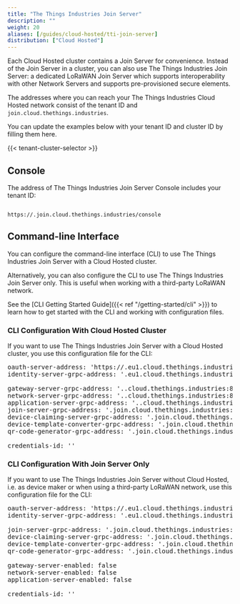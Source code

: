 ```yaml
---
title: "The Things Industries Join Server"
description: ""
weight: 20
aliases: [/guides/cloud-hosted/tti-join-server]
distribution: ["Cloud Hosted"]
---
```


Each Cloud Hosted cluster contains a Join Server for convenience. Instead of the Join Server in a cluster, you can also use The Things Industries Join Server: a dedicated LoRaWAN Join Server which supports interoperability with other Network Servers and supports pre-provisioned secure elements.

The addresses where you can reach your The Things Industries Cloud Hosted network consist of the tenant ID and `join.cloud.thethings.industries`.

You can update the examples below with your tenant ID and cluster ID by filling them here.

{{< tenant-cluster-selector >}}

## Console

The address of The Things Industries Join Server Console includes your tenant ID:

<p>
<code data-content="cluster-address">
https://<span data-content="tenant-id"></span>.join.cloud.thethings.industries/console
</code>
</p>

## Command-line Interface

You can configure the command-line interface (CLI) to use The Things Industries Join Server with a Cloud Hosted cluster.

Alternatively, you can also configure the CLI to use The Things Industries Join Server only. This is useful when working with a third-party LoRaWAN network.

See the [CLI Getting Started Guide]({{< ref "/getting-started/cli" >}}) to learn how to get started with the CLI and working with configuration files.

### CLI Configuration With Cloud Hosted Cluster

If you want to use The Things Industries Join Server with a Cloud Hosted cluster, you use this configuration file for the CLI:

<pre>
oauth-server-address: 'https://<span data-content="tenant-id"></span>.eu1.cloud.thethings.industries/oauth'
identity-server-grpc-address: '<span data-content="tenant-id"></span>.eu1.cloud.thethings.industries:8884'

gateway-server-grpc-address: '<span data-content="tenant-id"></span>.<span data-content="cluster-id"></span>.cloud.thethings.industries:8884'
network-server-grpc-address: '<span data-content="tenant-id"></span>.<span data-content="cluster-id"></span>.cloud.thethings.industries:8884'
application-server-grpc-address: '<span data-content="tenant-id"></span>.<span data-content="cluster-id"></span>.cloud.thethings.industries:8884'
join-server-grpc-address: '<span data-content="tenant-id"></span>.join.cloud.thethings.industries:8884'
device-claiming-server-grpc-address: '<span data-content="tenant-id"></span>.join.cloud.thethings.industries:8884'
device-template-converter-grpc-address: '<span data-content="tenant-id"></span>.join.cloud.thethings.industries:8884'
qr-code-generator-grpc-address: '<span data-content="tenant-id"></span>.join.cloud.thethings.industries:8884'

credentials-id: '<span data-content="tenant-id"></span>'
</pre>

### CLI Configuration With Join Server Only

If you want to use The Things Industries Join Server without Cloud Hosted, i.e. as device maker or when using a third-party LoRaWAN network, use this configuration file for the CLI:

<pre>
oauth-server-address: 'https://<span data-content="tenant-id"></span>.eu1.cloud.thethings.industries/oauth'
identity-server-grpc-address: '<span data-content="tenant-id"></span>.eu1.cloud.thethings.industries:8884'

join-server-grpc-address: '<span data-content="tenant-id"></span>.join.cloud.thethings.industries:8884'
device-claiming-server-grpc-address: '<span data-content="tenant-id"></span>.join.cloud.thethings.industries:8884'
device-template-converter-grpc-address: '<span data-content="tenant-id"></span>.join.cloud.thethings.industries:8884'
qr-code-generator-grpc-address: '<span data-content="tenant-id"></span>.join.cloud.thethings.industries:8884'

gateway-server-enabled: false
network-server-enabled: false
application-server-enabled: false

credentials-id: '<span data-content="tenant-id"></span>'
</pre>
